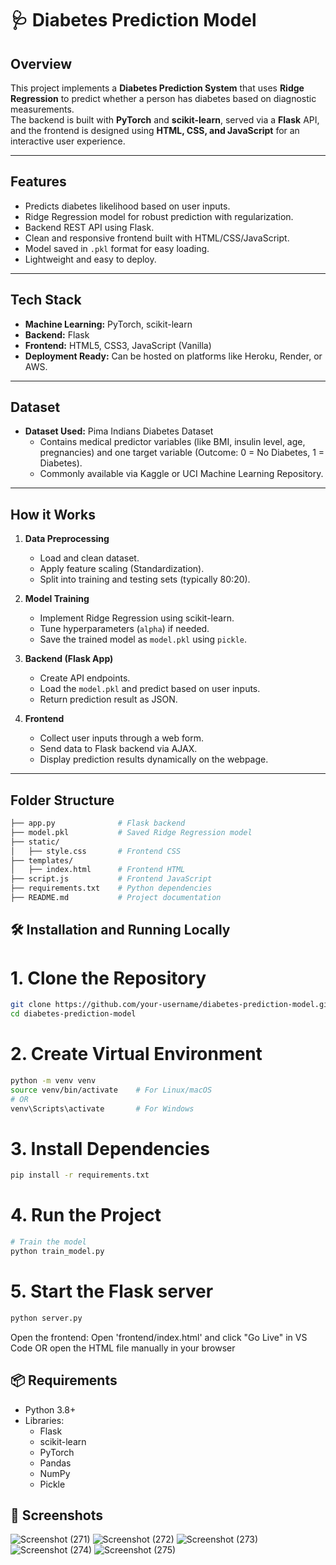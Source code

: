 # 🩺 Diabetes Prediction Model

## Overview
This project implements a **Diabetes Prediction System** that uses **Ridge Regression** to predict whether a person has diabetes based on diagnostic measurements.  
The backend is built with **PyTorch** and **scikit-learn**, served via a **Flask** API, and the frontend is designed using **HTML, CSS, and JavaScript** for an interactive user experience.

---

## Features
- Predicts diabetes likelihood based on user inputs.
- Ridge Regression model for robust prediction with regularization.
- Backend REST API using Flask.
- Clean and responsive frontend built with HTML/CSS/JavaScript.
- Model saved in `.pkl` format for easy loading.
- Lightweight and easy to deploy.

---

## Tech Stack
- **Machine Learning:** PyTorch, scikit-learn
- **Backend:** Flask
- **Frontend:** HTML5, CSS3, JavaScript (Vanilla)
- **Deployment Ready:** Can be hosted on platforms like Heroku, Render, or AWS.

---

## Dataset
- **Dataset Used:** Pima Indians Diabetes Dataset  
  - Contains medical predictor variables (like BMI, insulin level, age, pregnancies) and one target variable (Outcome: 0 = No Diabetes, 1 = Diabetes).
  - Commonly available via Kaggle or UCI Machine Learning Repository.

---

## How it Works

1. **Data Preprocessing**
   - Load and clean dataset.
   - Apply feature scaling (Standardization).
   - Split into training and testing sets (typically 80:20).

2. **Model Training**
   - Implement Ridge Regression using scikit-learn.
   - Tune hyperparameters (`alpha`) if needed.
   - Save the trained model as `model.pkl` using `pickle`.

3. **Backend (Flask App)**
   - Create API endpoints.
   - Load the `model.pkl` and predict based on user inputs.
   - Return prediction result as JSON.

4. **Frontend**
   - Collect user inputs through a web form.
   - Send data to Flask backend via AJAX.
   - Display prediction results dynamically on the webpage.

---

## Folder Structure
```bash
├── app.py              # Flask backend
├── model.pkl           # Saved Ridge Regression model
├── static/
│   ├── style.css       # Frontend CSS
├── templates/
│   ├── index.html      # Frontend HTML
├── script.js           # Frontend JavaScript
├── requirements.txt    # Python dependencies
├── README.md           # Project documentation
```
## 🛠️ Installation and Running Locally


# 1. Clone the Repository
```bash
git clone https://github.com/your-username/diabetes-prediction-model.git
cd diabetes-prediction-model
```

# 2. Create Virtual Environment
```bash
python -m venv venv
source venv/bin/activate    # For Linux/macOS
# OR
venv\Scripts\activate       # For Windows
```

# 3. Install Dependencies
```bash
pip install -r requirements.txt
```

# 4. Run the Project
```bash
# Train the model
python train_model.py
```

# 5. Start the Flask server
```bash
python server.py
```
Open the frontend:
Open 'frontend/index.html' and click "Go Live" in VS Code
OR open the HTML file manually in your browser



## 📦 Requirements

* Python 3.8+
* Libraries:
  * Flask
  * scikit-learn
  * PyTorch
  * Pandas
  * NumPy
  * Pickle

## 📸 Screenshots

![Screenshot (271)](https://github.com/user-attachments/assets/d46915de-11f9-4cba-b627-ab01f9b5ad0f)
![Screenshot (272)](https://github.com/user-attachments/assets/9da9d639-eb31-4ae5-8d3e-9085a007276b)
![Screenshot (273)](https://github.com/user-attachments/assets/dbb4cb82-5ee8-410f-9c02-5a38912bba61)
![Screenshot (274)](https://github.com/user-attachments/assets/9ad75fb4-be60-475d-9419-ee1e3bc7cf60)
![Screenshot (275)](https://github.com/user-attachments/assets/0f8e410d-6f43-4aa3-8cc4-fc59dab89f13)
